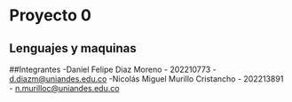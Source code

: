 # Proyecto 0
## Lenguajes y maquinas 
##Integrantes
-Daniel Felipe Diaz Moreno - 202210773 - d.diazm@uniandes.edu.co
-Nicolás Miguel Murillo Cristancho - 202213891 - n.murilloc@uniandes.edu.co
